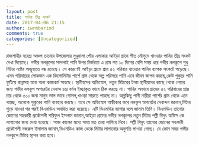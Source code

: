 ```yaml
---
layout: post
title: পানির তীব্র সংকট
date: 2017-04-06 21:15
author: iwrmbarind
comments: true
categories: [Uncategorized]
---
```

রাজশাহীর বরেন্দ্র অঞ্চল তানোর উপজেলার মুণ্ডুমালা পৌর এলাকার আইড়া গ্রামে শীত মৌসুমে খাওয়ার পানির তীব্র সংকট দেখা দিয়েছে। গভীর নলকূপের সাপলাই পানি উপর নির্ভরতা এ গ্রাম গত ১০ দিনের বেশি সময় ধরে গভীর নলকূপে শুধু মিটার নষ্টের অজুহাতে বন্ধ রয়েছে। সে কারণেই আইড়া গ্রামে প্রায় ৫২ পরিবার খাওয়ার পানির ব্যাপক সংকটে পড়েছে। এসব পরিবারের লোকজন এক কিলোমিটার পার্শে গ্রাম থেকে অল্প পরিসরে পানি এনে জীবন জাপন করছে,কেউ পুকুরে পানি ফুটিয়ে রান্নাসহ অন্য অন্য কাজকর্ম সারছে। স্থানীয়দের অভিযোগ, নতুন মিটারের টাকা স্থানীয়দের কাছে থেকে নেয়ার জন্য গভীর নলকূপ অপরেটর দেবান্দ চন্দ্র বর্মন ইচ্ছাকৃত ভাবে ঠিক করছে না। পানির অভাবে গ্রামের ৫২ পরিবারের প্রায় চার থেকে ৫০০ জন্য মানুষ ভাল ভাবে গোসল,খাওয়া সারতে পারছে না। অল্পকিছু পানী নারীরা পার্শের গ্রাম থেকে এনে খাচ্ছে, অনেকে পুকুরের পানি ব্যবহার করছে। তবে সে অভিযোগ অস্কীকার করে নলকূপ অপরেটর দেবান্দন জানান,মিটার পুড়ে যাওয়া পর পরই বিএমডিএ অবহিত করা হয়েছে। এটি বিএমডির ব্যাপার বলে জানান তিনি। বিএমডিএ তানোর জোনের সহকারী প্রকৌশলী শরিফুল ইসলাম জানান,আইড়া গ্রামের গভীর নলকূপের নতুন মিটার পল্লী বিদুৎ অফিস কে লাগানোর জন্য দেয়া হয়েছে। আজ কালের মধ্যে সময় মত তারা লাগিয়ে দিবে। পল্লী বিদুৎ তানোর জোনের সহকারী প্রকৌশলী নজরুল ইসালাম জানান,বিএমডিএ কাজ থেকে মিটার লাগানোর অনুমতি পাওয়া গেছে। যে কোন সময় গভীর নলকুপে মিটার স্থাপন করা হবে।
